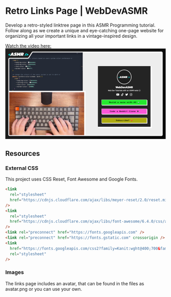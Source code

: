 # Retro Links Page | WebDevASMR

Develop a retro-styled linktree page in this ASMR Programming tutorial.
Follow along as we create a unique and eye-catching one-page website for organizing all your important links in a vintage-inspired design.

[Watch the video here:](https://www.youtube.com/watch?v=_zCcJdwT3LE?sub_confirmation=1)
[![YouTube](./thumbnail.jpg)](https://www.youtube.com/watch?v=_zCcJdwT3LE?sub_confirmation=1)

## Resources

### External CSS

This project uses CSS Reset, Font Awesome and Google Fonts.

```html
<link
  rel="stylesheet"
  href="https://cdnjs.cloudflare.com/ajax/libs/meyer-reset/2.0/reset.min.css"
/>
<link
  rel="stylesheet"
  href="https://cdnjs.cloudflare.com/ajax/libs/font-awesome/6.4.0/css/all.min.css"
/>
<link rel="preconnect" href="https://fonts.googleapis.com" />
<link rel="preconnect" href="https://fonts.gstatic.com" crossorigin />
<link
  href="https://fonts.googleapis.com/css2?family=Kanit:wght@400;700&family=Press+Start+2P&display=swap"
  rel="stylesheet"
/>
```

### Images

The links page includes an avatar, that can be found in the files as avatar.png or you can use your own.
